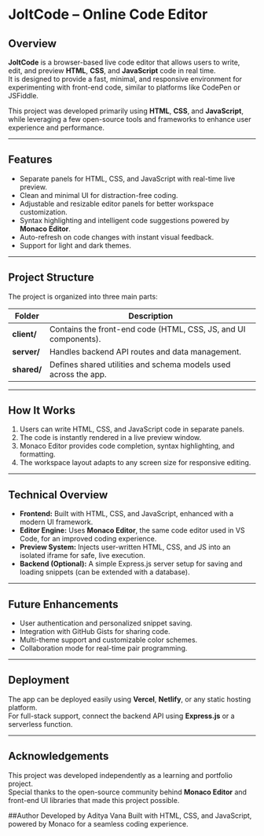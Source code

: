 # JoltCode – Online Code Editor

## Overview
**JoltCode** is a browser-based live code editor that allows users to write, edit, and preview **HTML**, **CSS**, and **JavaScript** code in real time.  
It is designed to provide a fast, minimal, and responsive environment for experimenting with front-end code, similar to platforms like CodePen or JSFiddle.

This project was developed primarily using **HTML**, **CSS**, and **JavaScript**, while leveraging a few open-source tools and frameworks to enhance user experience and performance.

---

## Features
- Separate panels for HTML, CSS, and JavaScript with real-time live preview.  
- Clean and minimal UI for distraction-free coding.  
- Adjustable and resizable editor panels for better workspace customization.  
- Syntax highlighting and intelligent code suggestions powered by **Monaco Editor**.  
- Auto-refresh on code changes with instant visual feedback.  
- Support for light and dark themes.  

---

## Project Structure
The project is organized into three main parts:

| Folder | Description |
|---------|-------------|
| **client/** | Contains the front-end code (HTML, CSS, JS, and UI components). |
| **server/** | Handles backend API routes and data management. |
| **shared/** | Defines shared utilities and schema models used across the app. |

---

## How It Works
1. Users can write HTML, CSS, and JavaScript code in separate panels.  
2. The code is instantly rendered in a live preview window.  
3. Monaco Editor provides code completion, syntax highlighting, and formatting.  
4. The workspace layout adapts to any screen size for responsive editing.  

---

## Technical Overview
- **Frontend:** Built with HTML, CSS, and JavaScript, enhanced with a modern UI framework.  
- **Editor Engine:** Uses **Monaco Editor**, the same code editor used in VS Code, for an improved coding experience.  
- **Preview System:** Injects user-written HTML, CSS, and JS into an isolated iframe for safe, live execution.  
- **Backend (Optional):** A simple Express.js server setup for saving and loading snippets (can be extended with a database).  

---

## Future Enhancements
- User authentication and personalized snippet saving.  
- Integration with GitHub Gists for sharing code.  
- Multi-theme support and customizable color schemes.  
- Collaboration mode for real-time pair programming.  

---

## Deployment
The app can be deployed easily using **Vercel**, **Netlify**, or any static hosting platform.  
For full-stack support, connect the backend API using **Express.js** or a serverless function.

---

## Acknowledgements
This project was developed independently as a learning and portfolio project.  
Special thanks to the open-source community behind **Monaco Editor** and front-end UI libraries that made this project possible.

##Author
Developed by Aditya Vana
Built with HTML, CSS, and JavaScript, powered by Monaco for a seamless coding experience.
